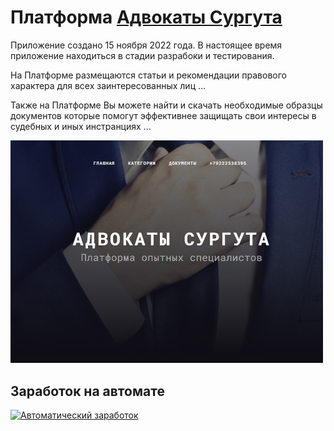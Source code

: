 # Платформа [Адвокаты Сургута](https://advokat086.ru)

Приложение создано 15 ноября 2022 года. В настоящее время приложение находиться в стадии разрабоки и тестирования.

На Платформе размещаются статьи и рекомендации правового характера для всех заинтересованных лиц ...

Также на Платформе Вы можете найти и скачать необходимые образцы документов которые помогут эффективнее защищать свои интересы в судебных и иных инстранциях ...

<img style="max-width:500px" src="public/images/preview.jpg">

## Заработок на автомате
[![Автоматический заработок](https://autodengi.com/faners/ru/468.gif)](https://autodengi.com/pr/686527)